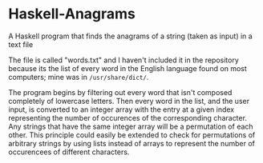 # Haskell-Anagrams
A Haskell program that finds the anagrams of a string (taken as input) in a text file

The file is called "words.txt" and I haven't included it in the repository because its the list of every word in the English language found on most computers; mine was in `/usr/share/dict/`.

The program begins by filtering out every word that isn't composed completely of lowercase letters. Then every word in the list, and the user input, is converted to an integer array with the entry at a given index representing the number of occurences of the corresponding character. Any strings that have the same integer array will be a permutation of each other. This principle could easily be extended to check for permutations of arbitrary strings by using lists instead of arrays to represent the number of occurencees of different characters.

